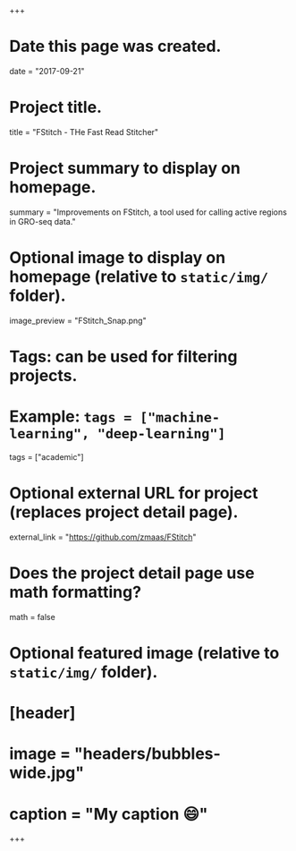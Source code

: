 +++
# Date this page was created.
date = "2017-09-21"

# Project title.
title = "FStitch - THe Fast Read Stitcher"

# Project summary to display on homepage.
summary = "Improvements on FStitch, a tool used for calling active regions in GRO-seq data."

# Optional image to display on homepage (relative to `static/img/` folder).
image_preview = "FStitch_Snap.png"

# Tags: can be used for filtering projects.
# Example: `tags = ["machine-learning", "deep-learning"]`
tags = ["academic"]

# Optional external URL for project (replaces project detail page).
external_link = "https://github.com/zmaas/FStitch"

# Does the project detail page use math formatting?
math = false

# Optional featured image (relative to `static/img/` folder).
# [header]
# image = "headers/bubbles-wide.jpg"
# caption = "My caption :smile:"

+++

